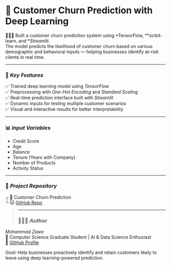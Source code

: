 # 🔮 Customer Churn Prediction with Deep Learning

👨🏻‍💻 Built a customer churn prediction system using *TensorFlow, **scikit-learn, and **Streamlit*.  
The model predicts the likelihood of customer churn based on various demographic and behavioral inputs — helping businesses identify at-risk clients in real time.

---

### 🧠 *Key Features*
✅ Trained deep learning model using *TensorFlow*  
✅ Preprocessing with *One-Hot Encoding* and *Standard Scaling*  
✅ Real-time prediction interface built with *Streamlit*  
✅ Dynamic inputs for testing multiple customer scenarios  
✅ Visual and interactive results for better interpretability  

---

### 📊 *Input Variables*
- Credit Score  
- Age  
- Balance  
- Tenure (Years with Company)  
- Number of Products  
- Activity Status  

---

### 📂 *Project Repository*
┌ 📂 Customer Churn Prediction  
└ 🐱 [GitHub Repo](https://github.com/ziaee-mohammad/Customer-Churn-Prediction)

>
> ---
>
> ### 👨🏻‍💻 *Author*
*Mohammad Ziaee*  
📍 Computer Science Graduate Student | AI & Data Science Enthusiast  
🔗 [GitHub Profile](https://github.com/ziaee-mohammad)


*Goal:* Help businesses proactively identify and retain customers likely to leave using deep learning-powered prediction.


